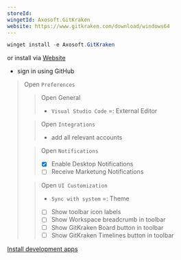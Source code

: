 ```yaml
---
storeId: 
wingetId: Axosoft.GitKraken
website: https://www.gitkraken.com/download/windows64
---
```



```powershell
winget install -e Axosoft.GitKraken
```
or install via [Website](https://www.gitkraken.com/download/windows64)

- sign in using GitHub
> Open `Preferences`
>> Open General
>> - `Visual Studio Code` =: External Editor
>
>> Open `Integrations`
>> - add all relevant accounts
>
>> Open `Notifications`
>> - [x] Enable Desktop Notifications
>> - [ ] Receive Marketung Notifications
>
>> Open `UI Customization`
>> - `Sync with system` =: Theme
>> - [ ] Show toolbar icon labels
>> - [ ] Show Workspace breadcrumb in toolbar
>> - [ ] Show GitKraken Board button in toolbar
>> - [ ] Show GitKraken Timelines button in toolbar



[Install development apps](../notes/Install%20development%20apps.md)